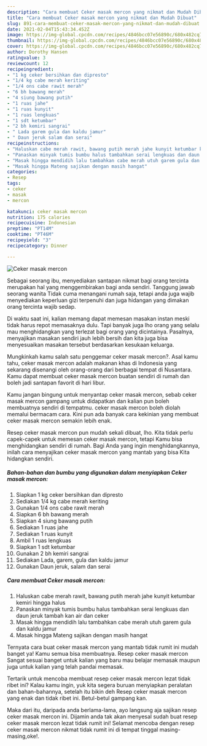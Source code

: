 ```yaml
---
description: "Cara membuat Ceker masak mercon yang nikmat dan Mudah Dibuat"
title: "Cara membuat Ceker masak mercon yang nikmat dan Mudah Dibuat"
slug: 891-cara-membuat-ceker-masak-mercon-yang-nikmat-dan-mudah-dibuat
date: 2021-02-04T15:43:34.452Z
image: https://img-global.cpcdn.com/recipes/4846bcc07e56890c/680x482cq70/ceker-masak-mercon-foto-resep-utama.jpg
thumbnail: https://img-global.cpcdn.com/recipes/4846bcc07e56890c/680x482cq70/ceker-masak-mercon-foto-resep-utama.jpg
cover: https://img-global.cpcdn.com/recipes/4846bcc07e56890c/680x482cq70/ceker-masak-mercon-foto-resep-utama.jpg
author: Dorothy Hansen
ratingvalue: 3
reviewcount: 12
recipeingredient:
- "1 kg ceker bersihkan dan dipresto"
- "1/4 kg cabe merah keriting"
- "1/4 ons cabe rawit merah"
- "6 bh bawang merah"
- "4 siung bawang putih"
- "1 ruas jahe"
- "1 ruas kunyit"
- "1 ruas lengkuas"
- "1 sdt ketumbar"
- "2 bh kemiri sangrai"
- " Lada garem gula dan kaldu jamur"
- " Daun jeruk salam dan serai"
recipeinstructions:
- "Haluskan cabe merah rawit, bawang putih merah jahe kunyit ketumbar kemiri hingga halus"
- "Panaskan minyak tumis bumbu halus tambahkan serai lengkuas dan daun jeruk tambah kan air dan ceker"
- "Masak hingga mendidih lalu tambahkan cabe merah utuh garem gula dan kaldu jamur"
- "Masak hingga Mateng sajikan dengan masih hangat"
categories:
- Resep
tags:
- ceker
- masak
- mercon

katakunci: ceker masak mercon 
nutrition: 175 calories
recipecuisine: Indonesian
preptime: "PT14M"
cooktime: "PT46M"
recipeyield: "3"
recipecategory: Dinner

---
```



![Ceker masak mercon](https://img-global.cpcdn.com/recipes/4846bcc07e56890c/680x482cq70/ceker-masak-mercon-foto-resep-utama.jpg)

Sebagai seorang ibu, menyediakan santapan nikmat bagi orang tercinta merupakan hal yang menggembirakan bagi anda sendiri. Tanggung jawab seorang  wanita Tidak cuma menangani rumah saja, tetapi anda juga wajib menyediakan keperluan gizi terpenuhi dan juga hidangan yang dimakan orang tercinta wajib sedap.

Di waktu  saat ini, kalian memang dapat memesan masakan instan meski tidak harus repot memasaknya dulu. Tapi banyak juga lho orang yang selalu mau menghidangkan yang terlezat bagi orang yang dicintainya. Pasalnya, menyajikan masakan sendiri jauh lebih bersih dan kita juga bisa menyesuaikan masakan tersebut berdasarkan kesukaan keluarga. 



Mungkinkah kamu salah satu penggemar ceker masak mercon?. Asal kamu tahu, ceker masak mercon adalah makanan khas di Indonesia yang sekarang disenangi oleh orang-orang dari berbagai tempat di Nusantara. Kamu dapat membuat ceker masak mercon buatan sendiri di rumah dan boleh jadi santapan favorit di hari libur.

Kamu jangan bingung untuk menyantap ceker masak mercon, sebab ceker masak mercon gampang untuk didapatkan dan kalian pun boleh membuatnya sendiri di tempatmu. ceker masak mercon boleh diolah memalui bermacam cara. Kini pun ada banyak cara kekinian yang membuat ceker masak mercon semakin lebih enak.

Resep ceker masak mercon pun mudah sekali dibuat, lho. Kita tidak perlu capek-capek untuk memesan ceker masak mercon, tetapi Kamu bisa menghidangkan sendiri di rumah. Bagi Anda yang ingin menghidangkannya, inilah cara menyajikan ceker masak mercon yang mantab yang bisa Kita hidangkan sendiri.

<!--inarticleads1-->

##### Bahan-bahan dan bumbu yang digunakan dalam menyiapkan Ceker masak mercon:

1. Siapkan 1 kg ceker bersihkan dan dipresto
1. Sediakan 1/4 kg cabe merah keriting
1. Gunakan 1/4 ons cabe rawit merah
1. Siapkan 6 bh bawang merah
1. Siapkan 4 siung bawang putih
1. Sediakan 1 ruas jahe
1. Sediakan 1 ruas kunyit
1. Ambil 1 ruas lengkuas
1. Siapkan 1 sdt ketumbar
1. Gunakan 2 bh kemiri sangrai
1. Sediakan  Lada, garem, gula dan kaldu jamur
1. Gunakan  Daun jeruk, salam dan serai




<!--inarticleads2-->

##### Cara membuat Ceker masak mercon:

1. Haluskan cabe merah rawit, bawang putih merah jahe kunyit ketumbar kemiri hingga halus
1. Panaskan minyak tumis bumbu halus tambahkan serai lengkuas dan daun jeruk tambah kan air dan ceker
1. Masak hingga mendidih lalu tambahkan cabe merah utuh garem gula dan kaldu jamur
1. Masak hingga Mateng sajikan dengan masih hangat




Ternyata cara buat ceker masak mercon yang mantab tidak rumit ini mudah banget ya! Kamu semua bisa membuatnya. Resep ceker masak mercon Sangat sesuai banget untuk kalian yang baru mau belajar memasak maupun juga untuk kalian yang telah pandai memasak.

Tertarik untuk mencoba membuat resep ceker masak mercon lezat tidak ribet ini? Kalau kamu ingin, yuk kita segera buruan menyiapkan peralatan dan bahan-bahannya, setelah itu bikin deh Resep ceker masak mercon yang enak dan tidak ribet ini. Betul-betul gampang kan. 

Maka dari itu, daripada anda berlama-lama, ayo langsung aja sajikan resep ceker masak mercon ini. Dijamin anda tak akan menyesal sudah buat resep ceker masak mercon lezat tidak rumit ini! Selamat mencoba dengan resep ceker masak mercon nikmat tidak rumit ini di tempat tinggal masing-masing,oke!.


